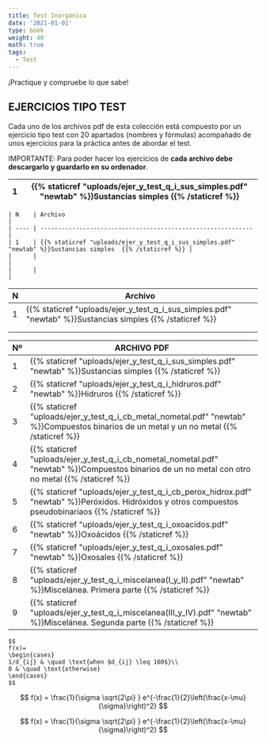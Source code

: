 ```yaml
---
title: Test Inorgánica
date: '2021-01-01'
type: book
weight: 40
math: true
tags:
  - Test
---
```


¡Practique y compruebe lo que sabe!

<!--more-->

## EJERCICIOS TIPO TEST

Cada uno de los archivos pdf de esta colección está compuesto por un ejercicio tipo test con 20 apartados (nombres y fórmulas) acompañado de unos ejercicios para la práctica antes de abordar el test.

IMPORTANTE: Para poder hacer los ejercicios de **cada archivo debe descargarlo y guardarlo en su ordenador**.

| 1    | {{% staticref "uploads/ejer_y_test_q_i_sus_simples.pdf" "newtab" %}}Sustancias simples  {{% /staticref %}} |
| ---- | ------------------------------------------------------------ |



```
| N    | Archivo                                                      |
| ---- | ------------------------------------------------------------ |
| 1    | {{% staticref "uploads/ejer_y_test_q_i_sus_simples.pdf" "newtab" %}}Sustancias simples  {{% /staticref %}} |
|      |                                                              |
|      |                                                              |
```



| N    | Archivo                                                      |
| ---- | ------------------------------------------------------------ |
| 1    | {{% staticref "uploads/ejer_y_test_q_i_sus_simples.pdf" "newtab" %}}Sustancias simples  {{% /staticref %}} |
|      |                                                              |
|      |                                                              |



| Nº   | ARCHIVO PDF                                                  |
| ---- | ------------------------------------------------------------ |
| 1    | {{% staticref "uploads/ejer_y_test_q_i_sus_simples.pdf" "newtab" %}}Sustancias simples  {{% /staticref %}} |
| 2    | {{% staticref "uploads/ejer_y_test_q_i_hidruros.pdf" "newtab" %}}Hidruros   {{% /staticref %}} |
| 3    | {{% staticref "uploads/ejer_y_test_q_i_cb_metal_nometal.pdf" "newtab" %}}Compuestos binarios de un metal y un no metal  {{% /staticref %}} |
| 4    | {{% staticref "uploads/ejer_y_test_q_i_cb_nometal_nometal.pdf" "newtab" %}}Compuestos binarios de un no metal con otro no metal   {{% /staticref %}} |
| 5    | {{% staticref "uploads/ejer_y_test_q_i_cb_perox_hidrox.pdf" "newtab" %}}Peróxidos. Hidróxidos y otros compuestos pseudobinariaos  {{% /staticref %}} |
| 6    | {{% staticref "uploads/ejer_y_test_q_i_oxoacidos.pdf" "newtab" %}}Oxoácidos  {{% /staticref %}} |
| 7    | {{% staticref "uploads/ejer_y_test_q_i_oxosales.pdf" "newtab" %}}Oxosales  {{% /staticref %}} |
| 8    | {{% staticref "uploads/ejer_y_test_q_i_miscelanea(I_y_II).pdf" "newtab" %}}Miscelánea. Primera parte   {{% /staticref %}} |
| 9    | {{% staticref "uploads/ejer_y_test_q_i_miscelanea(III_y_IV).pdf" "newtab" %}}Miscelánea. Segunda parte   {{% /staticref %}} |



```
$$
f(x)=
\begin{cases}
1/d_{ij} & \quad \text{when $d_{ij} \leq 160$}\\ 
0 & \quad \text{otherwise}
\end{cases}
$$
```

$$
f(x) = \frac{1}{\sigma \sqrt{2\pi} } e^{-\frac{1}{2}\left(\frac{x-\mu}{\sigma}\right)^2}
$$

$$
f(x) = \frac{1}{\sigma \sqrt{2\pi} } e^{-\frac{1}{2}\left(\frac{x-\mu}{\sigma}\right)^2}
$$
